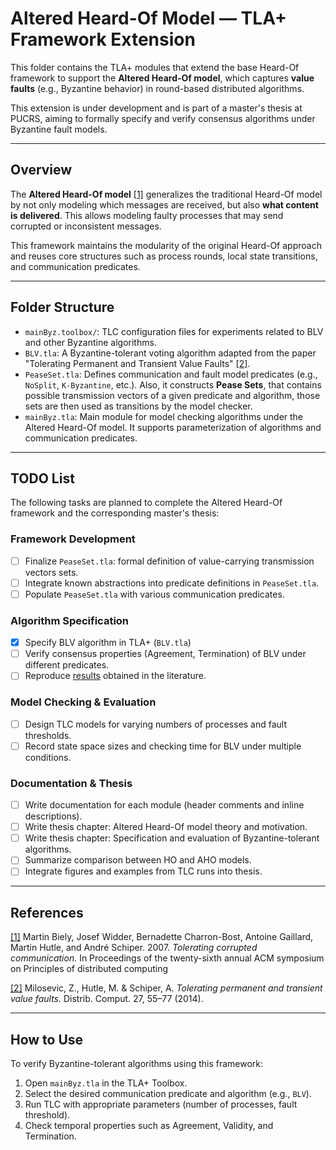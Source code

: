 # Altered Heard-Of Model — TLA+ Framework Extension

This folder contains the TLA+ modules that extend the base Heard-Of framework to support the **Altered Heard-Of model**, which captures **value faults** (e.g., Byzantine behavior) in round-based distributed algorithms.

This extension is under development and is part of a master's thesis at PUCRS, aiming to formally specify and verify consensus algorithms under Byzantine fault models.

---

## Overview

The **Altered Heard-Of model** [[1]](#AHOarticle) generalizes the traditional Heard-Of model by not only modeling which messages are received, but also **what content is delivered**. This allows modeling faulty processes that may send corrupted or inconsistent messages.

This framework maintains the modularity of the original Heard-Of approach and reuses core structures such as process rounds, local state transitions, and communication predicates.

---

## Folder Structure

* `mainByz.toolbox/`: TLC configuration files for experiments related to BLV and other Byzantine algorithms.
* `BLV.tla`: A Byzantine-tolerant voting algorithm adapted from the paper "Tolerating Permanent and Transient Value Faults" [[2]](#BLVarticle).
* `PeaseSet.tla`: Defines communication and fault model predicates (e.g., `NoSplit`, `K-Byzantine`, etc.). Also, it constructs **Pease Sets**, that contains possible transmission vectors of a given predicate and algorithm, those sets are then used as transitions by the model checker. 
* `mainByz.tla`: Main module for model checking algorithms under the Altered Heard-Of model. It supports parameterization of algorithms and communication predicates.

---

## TODO List

The following tasks are planned to complete the Altered Heard-Of framework and the corresponding master's thesis:

### Framework Development

* [ ] Finalize `PeaseSet.tla`: formal definition of value-carrying transmission vectors sets.
* [ ] Integrate known abstractions into predicate definitions in `PeaseSet.tla`.
* [ ] Populate `PeaseSet.tla` with various communication predicates.

### Algorithm Specification

* [x] Specify BLV algorithm in TLA+ (`BLV.tla`)
* [ ] Verify consensus properties (Agreement, Termination) of BLV under different predicates.
* [ ] Reproduce [results](#BLVarticle) obtained in the literature.
      
### Model Checking \& Evaluation

* [ ] Design TLC models for varying numbers of processes and fault thresholds.
* [ ] Record state space sizes and checking time for BLV under multiple conditions.

### Documentation \& Thesis

* [ ] Write documentation for each module (header comments and inline descriptions).
* [ ] Write thesis chapter: Altered Heard-Of model theory and motivation.
* [ ] Write thesis chapter: Specification and evaluation of Byzantine-tolerant algorithms.
* [ ] Summarize comparison between HO and AHO models.
* [ ] Integrate figures and examples from TLC runs into thesis.

---

## References

<a name="AHOarticle"></a>[[1]](https://doi.org/10.1145/1281100.1281136) Martin Biely, Josef Widder, Bernadette Charron-Bost, Antoine Gaillard, Martin Hutle, and André Schiper. 2007. *Tolerating corrupted communication.* In Proceedings of the twenty-sixth annual ACM symposium on Principles of distributed computing

<a name="BLVarticle">[[2]](https://doi.org/10.1007/s00446-013-0199-7) Milosevic, Z., Hutle, M. \& Schiper, A. *Tolerating permanent and transient value faults.* Distrib. Comput. 27, 55–77 (2014).

---

## How to Use

To verify Byzantine-tolerant algorithms using this framework:

1. Open `mainByz.tla` in the TLA+ Toolbox.
2. Select the desired communication predicate and algorithm (e.g., `BLV`).
3. Run TLC with appropriate parameters (number of processes, fault threshold).
4. Check temporal properties such as Agreement, Validity, and Termination.
